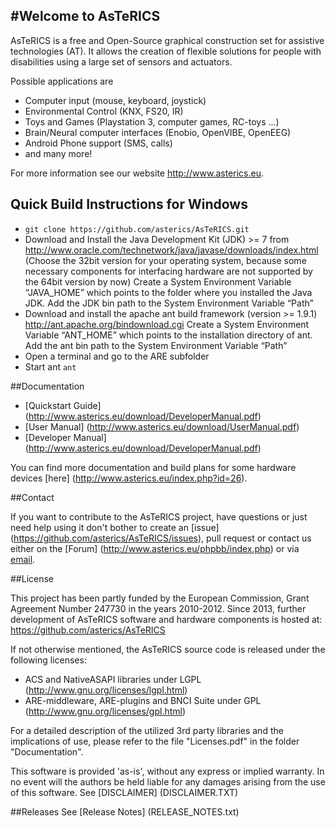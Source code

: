 #Welcome to AsTeRICS
-------------------

AsTeRICS is a free and Open-Source graphical construction set for assistive technologies (AT).
It allows the creation of flexible solutions for people with disabilities using a large set of sensors and actuators.


Possible applications are  
* Computer input (mouse, keyboard, joystick)
* Environmental Control (KNX, FS20, IR)
* Toys and Games (Playstation 3, computer games, RC-toys ...)
* Brain/Neural computer interfaces (Enobio, OpenVIBE, OpenEEG)
* Android Phone support (SMS, calls)
* and many more!

For more information see our website http://www.asterics.eu.

## Quick Build Instructions for Windows
* ```git clone https://github.com/asterics/AsTeRICS.git```
* Download and Install the Java Development Kit (JDK) >= 7 from http://www.oracle.com/technetwork/java/javase/downloads/index.html 
  (Choose the 32bit version for your operating system, because some necessary components for interfacing hardware are not supported by the 64bit version by now)
  Create a System Environment Variable “JAVA_HOME” which points to the folder where you installed the Java JDK.
  Add the JDK bin path to the System Environment Variable “Path”
* Download and install the apache ant build framework (version >= 1.9.1) http://ant.apache.org/bindownload.cgi
  Create a System Environment Variable “ANT_HOME” which points to the installation directory of ant.
  Add the ant bin path to the System Environment Variable “Path”
* Open a terminal and go to the ARE subfolder
* Start ant
```ant```

##Documentation

* [Quickstart Guide] (http://www.asterics.eu/download/DeveloperManual.pdf)
* [User Manual] (http://www.asterics.eu/download/UserManual.pdf)
* [Developer Manual] (http://www.asterics.eu/download/DeveloperManual.pdf)


You can find more documentation and build plans for some hardware devices [here] (http://www.asterics.eu/index.php?id=26).

##Contact

If you want to contribute to the AsTeRICS project, have questions or just need help using it don't bother to create an [issue] (https://github.com/asterics/AsTeRICS/issues), pull request or contact us either on the [Forum] (http://www.asterics.eu/phpbb/index.php) or via [email](mailto:asterics_info@ki-i.at).


##License

This project has been partly funded by the European Commission,  Grant Agreement Number 247730 in the years 2010-2012.
Since 2013, further development of AsTeRICS software and hardware components is hosted at:  https://github.com/asterics/AsTeRICS

If not otherwise mentioned, the AsTeRICS source code is released under the following licenses:

  * ACS and NativeASAPI libraries under LGPL (http://www.gnu.org/licenses/lgpl.html)
  * ARE-middleware, ARE-plugins and BNCI Suite under GPL (http://www.gnu.org/licenses/gpl.html)

For a detailed description of the utilized 3rd party libraries and the implications of use,
please refer to the file "Licenses.pdf" in the folder "Documentation".

This software is provided 'as-is', without any express or implied warranty. 
In no event will the authors be held liable for any damages arising from the use of this software. See [DISCLAIMER] (DISCLAIMER.TXT)

##Releases
See [Release Notes] (RELEASE_NOTES.txt) 

